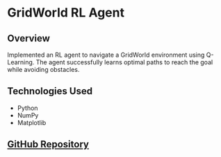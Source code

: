 

# GridWorld RL Agent

## Overview

Implemented an RL agent to navigate a GridWorld environment using Q-Learning. The agent successfully learns optimal paths to reach the goal while avoiding obstacles.

## Technologies Used

- Python
- NumPy
- Matplotlib

## [GitHub Repository](https://github.com/yourusername/gridworld-rl)
